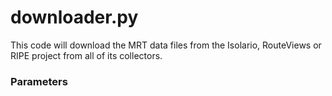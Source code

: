 # downloader.py

This code will download the MRT data files from the Isolario, RouteViews or RIPE project from all of its collectors.

### Parameters
